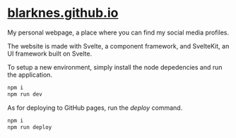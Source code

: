 # [blarknes.github.io](https://blarknes.github.io/)

My personal webpage, a place where you can find my social media profiles.

The website is made with Svelte, a component framework, and SvelteKit, an UI framework built on Svelte.

To setup a new environment, simply install the node depedencies and run the application.

```sh
npm i
npm run dev
```

As for deploying to GitHub pages, run the _deploy_ command.

```sh
npm i
npm run deploy
```
